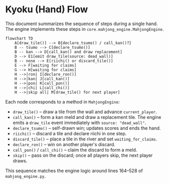 # Kyoku (Hand) Flow

This document summarizes the sequence of steps during a single hand. The engine implements these steps in `core.mahjong_engine.MahjongEngine`.

```mermaid
flowchart TD
    A[draw_tile()] --> B{declare_tsumo() / call_kan()?}
    B -- tsumo --> C[declare_tsumo()]
    B -- kan --> D[call_kan() and draw replacement]
    D --> E1[emit draw_tile(source: dead_wall)]
    B -- none --> E[riichi() or discard_tile()]
    E --> F[waiting for claims]
    G --> H[waiting for claims]
    H -->|ron| I[declare_ron()]
    H -->|kan| J[call_kan()]
    H -->|pon| K[call_pon()]
    H -->|chi| L[call_chi()]
    H -->|skip all| M[draw_tile() for next player]
```

Each node corresponds to a method in `MahjongEngine`:

- `draw_tile()` – draw a tile from the wall and advance `current_player`.
- `call_kan()` – form a kan meld and draw a replacement tile.
  The engine emits a `draw_tile` event immediately with `source: "dead_wall"`.
- `declare_tsumo()` – self-drawn win; updates scores and ends the hand.
- `riichi()` – discard a tile and declare riichi in one step.
- `discard_tile()` – place a tile in the river and set `waiting_for_claims`.
- `declare_ron()` – win on another player's discard.
- `call_pon()` / `call_chi()` – claim the discard to form a meld.
- `skip()` – pass on the discard; once all players skip, the next player draws.

This sequence matches the engine logic around lines 164–528 of `mahjong_engine.py`.
